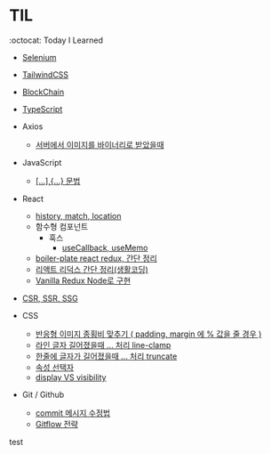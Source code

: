 # TIL
:octocat: Today I Learned


- [Selenium](https://github.com/daehwan2/TIL/blob/main/Selenium/README.md)
- [TailwindCSS](https://github.com/daehwan2/TIL/blob/main/TailwindCSS/README.md)
- [BlockChain](https://github.com/daehwan2/TIL/blob/main/BlockChain/README.md)
- [TypeScript](https://github.com/daehwan2/TIL/blob/main/TypeScript/README.md)
- Axios
  - [서버에서 이미지를 바이너리로 받았을때](https://github.com/daehwan2/TIL/blob/main/Axios/%EC%84%9C%EB%B2%84%EC%97%90%EC%84%9C%20%EC%9D%B4%EB%AF%B8%EC%A7%80%EB%A5%BC%20%EB%B0%94%EC%9D%B4%EB%84%88%EB%A6%AC%EB%A1%9C%20%EB%B0%9B%EC%95%98%EC%9D%84%EB%95%8C/README.md)
- JavaScript
  - [ [...],{...} 문법 ](https://github.com/daehwan2/TIL/blob/main/Javascript/%7B...%7D%2C%20%5B...%5D%20%EB%AC%B8%EB%B2%95/README.md) 

- React
  - [history, match, location](https://github.com/daehwan2/TIL/blob/main/history%2C%20location%2C%20match%20%EA%B0%9D%EC%B2%B4.md)
  - 함수형 컴포넌트
    - 훅스
      - [useCallback, useMemo](https://github.com/daehwan2/TIL/blob/main/React/%ED%95%A8%EC%88%98%ED%98%95%EC%BB%B4%ED%8F%AC%EB%84%8C%ED%8A%B8/%ED%9B%85%EC%8A%A4/useMemo%2C%20useCallback/README.md)
  - [boiler-plate react redux, 간단 정리](https://github.com/daehwan2/boiler-plate/tree/master/client)
  - [리액트 리덕스 간단 정리(생활코딩)](https://github.com/daehwan2/TIL/tree/main/Redux/%EB%A6%AC%EC%95%A1%ED%8A%B8%20%EB%A6%AC%EB%8D%95%EC%8A%A4%20%EC%82%AC%EC%9A%A9%20%EC%98%88%EC%8B%9C%20(%EC%83%9D%ED%99%9C%EC%BD%94%EB%94%A9%20%ED%9B%85%EC%8A%A4)/README.md)
  - [Vanilla Redux Node로 구현](https://github.com/daehwan2/TIL/blob/main/Redux/Vanilla%20Redux%20node%EB%A1%9C%20%EA%B5%AC%ED%98%84/README.md)

- [CSR, SSR, SSG](https://github.com/daehwan2/TIL/blob/main/CSR%2C%20SSR%2C%20SSG/README.md)

- CSS
  - [반응형 이미지 종횡비 맞추기 ( padding, margin 에 % 값을 줄 경우 )](https://github.com/daehwan2/TIL/blob/15c950001dc7d79cb9d30938122b5a9b61a1d20a/CSS/padding%2C%20margin%20%EC%97%90%20%25%EB%A5%BC%20%EC%A4%84%20%EA%B2%BD%EC%9A%B0/README.md)
  - [라인 글자 길어졌을때 ... 처리 line-clamp](https://github.com/daehwan2/TIL/blob/main/CSS/line-clamp/README.md)
  - [한줄에 글자가 길어졌을때 ... 처리 truncate](https://github.com/daehwan2/TIL/blob/main/CSS/%ED%95%9C%EC%A4%84%EC%97%90%20%EA%B8%80%EC%9E%90%EA%B0%80%20%EB%A7%8E%EC%95%84%EC%A1%8C%EC%9D%84%EB%95%8C%20...%20%EC%B2%98%EB%A6%AC/README.md)
  - [속성 선택자](https://github.com/daehwan2/TIL/tree/main/CSS/%EC%86%8D%EC%84%B1%EC%84%A0%ED%83%9D%EC%9E%90/README.md)
  - [display VS visibility](https://github.com/daehwan2/TIL/blob/main/CSS/display:none%20VS%20visibility:hidden/README.md)

- Git / Github
  - [commit 메시지 수정법](https://github.com/daehwan2/TIL/tree/main/Git/commit%20%EB%A9%94%EC%8B%9C%EC%A7%80%20%EC%88%98%EC%A0%95%EB%B2%95/)
  - [Gitflow 전략](https://github.com/daehwan2/TIL/blob/main/Git/Gitflow%20%EC%A0%84%EB%9E%B5/README.md)




test
